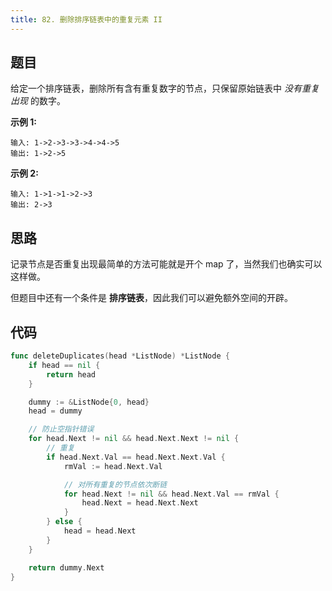 ```yaml
---
title: 82. 删除排序链表中的重复元素 II
---
```


## 题目

给定一个排序链表，删除所有含有重复数字的节点，只保留原始链表中 _没有重复出现_ 的数字。

**示例 1:**

```
输入: 1->2->3->3->4->4->5
输出: 1->2->5
```

**示例 2:**

```
输入: 1->1->1->2->3
输出: 2->3
```

## 思路

记录节点是否重复出现最简单的方法可能就是开个 map 了，当然我们也确实可以这样做。

但题目中还有一个条件是 **排序链表**，因此我们可以避免额外空间的开辟。

## 代码

```go
func deleteDuplicates(head *ListNode) *ListNode {
	if head == nil {
		return head
	}

	dummy := &ListNode{0, head}
	head = dummy

	// 防止空指针错误
	for head.Next != nil && head.Next.Next != nil {
		// 重复
		if head.Next.Val == head.Next.Next.Val {
			rmVal := head.Next.Val

			// 对所有重复的节点依次断链
			for head.Next != nil && head.Next.Val == rmVal {
				head.Next = head.Next.Next
			}
		} else {
			head = head.Next
		}
	}

	return dummy.Next
}
```
